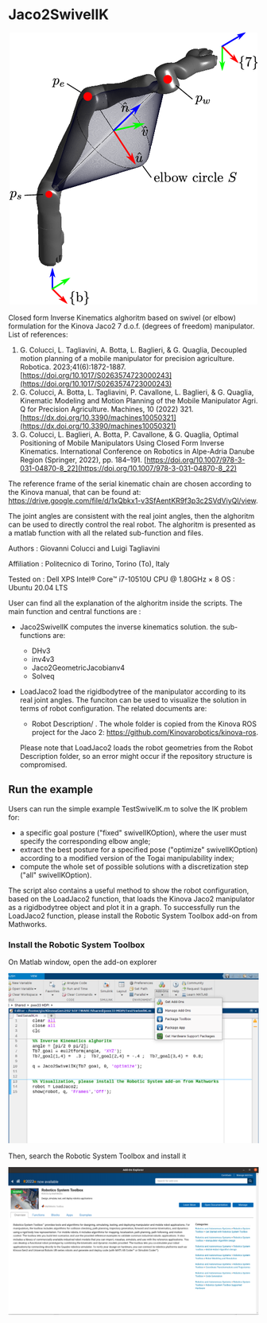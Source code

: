 # Jaco2SwivelIK

<p align="center">
  <img src=/Images/Kinova_Fig.png />
</p>

Closed form Inverse Kinematics alghoritm based on swivel (or elbow) formulation for the Kinova Jaco2 7 d.o.f. (degrees of freedom) manipulator.
List of references:
1. G. Colucci, L. Tagliavini, A. Botta, L. Baglieri, & G. Quaglia, Decoupled motion planning of a mobile manipulator for precision agriculture. Robotica. 2023;41(6):1872-1887. [https://doi.org/10.1017/S0263574723000243](https://doi.org/10.1017/S0263574723000243)
2. G. Colucci, A. Botta, L. Tagliavini, P. Cavallone, L. Baglieri, & G. Quaglia, Kinematic Modeling and Motion Planning of the Mobile Manipulator Agri. Q for Precision Agriculture. Machines, 10 (2022) 321. [https://dx.doi.org/10.3390/machines10050321](https://dx.doi.org/10.3390/machines10050321)
3. G. Colucci, L. Baglieri, A. Botta, P. Cavallone, & G. Quaglia, Optimal Positioning of Mobile Manipulators Using Closed Form Inverse Kinematics. International Conference on Robotics in Alpe-Adria Danube Region (Springer, 2022), pp. 184–191. [https://doi.org/10.1007/978-3-031-04870-8_22](https://doi.org/10.1007/978-3-031-04870-8_22)

The reference frame of the serial kinematic chain are chosen according to the Kinova manual, that can be found at:
https://drive.google.com/file/d/1xQbkx1-v3SfAentKR9f3p3c2SVdViyQl/view.

The joint angles are consistent with the real joint angles, then the alghoritm can be used to directly control the real robot.
The alghoritm is presented as a matlab function with all the related sub-function and files.

Authors : Giovanni Colucci and Luigi Tagliavini

Affiliation : Politecnico di Torino, Torino (To), Italy

Tested on : Dell XPS Intel® Core™ i7-10510U CPU @ 1.80GHz × 8 
OS : Ubuntu 20.04 LTS

User can find all the explanation of the alghoritm inside the scripts. The main function and central functions are :

- Jaco2SwivelIK computes the inverse kinematics solution. the sub-functions are:
  - DHv3
  - inv4v3
  - Jaco2GeometricJacobianv4
  - Solveq 
- LoadJaco2 load the rigidbodytree of the manipulator according to its real joint angles. The funciton can be used to visualize the solution in terms of robot configuration. The related documents are:
  - Robot Description/ . The whole folder is copied from the Kinova ROS project for the Jaco 2: https://github.com/Kinovarobotics/kinova-ros.
 
  Please note that LoadJaco2 loads the robot geometries from the Robot Description folder, so an error might occur if the repository structure is compromised.
  
## Run the example

Users can run the simple example TestSwiveIK.m to solve the IK problem for:
- a specific goal posture ("fixed" swivelIKOption), where the user must specify the corresponding elbow angle;
- extract the best posture for a specified pose ("optimize" swivelIKOption) according to a modified version of the Togai manipulability index;
- compute the whole set of possible solutions with a discretization step ("all" swivelIKOption). 

The script also contains a useful method to show the robot configuration, based on the LoadJaco2 function, that loads the Kinova Jaco2 manipulator as a rigidbodytree object and plot it in a graph. To successfully run the LoadJaco2 function, please install the Robotic System Toolbox add-on from Mathworks.

### Install the Robotic System Toolbox

On Matlab window, open the add-on explorer

<p align="center">
  <img src=/Images/InstallAddOn.png />
</p>

Then, search the Robotic System Toolbox and install it

<p align="center">
  <img src=/Images/RST.png />
</p>


